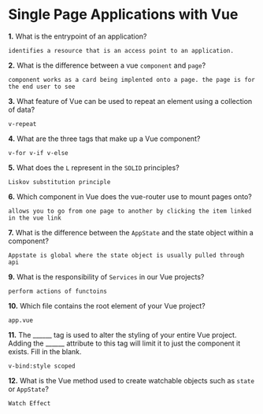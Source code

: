 # Single Page Applications with Vue

**1.** What is the entrypoint of an application?
<!-- enter you answer in the space below -->
```
identifies a resource that is an access point to an application.
```
**2.** What is the difference between a vue `component` and `page`?
<!-- enter you answer in the space below -->
```
component works as a card being implented onto a page. the page is for the end user to see 
```
**3.** What feature of Vue can be used to repeat an element using a collection of data?
<!-- enter you answer in the space below -->
```
v-repeat
```
**4.** What are the three tags that make up a Vue component?
<!-- enter you answer in the space below -->
```
v-for v-if v-else
```
**5.** What does the `L` represent in the `SOLID` principles?
<!-- enter you answer in the space below -->
```
Liskov substitution principle
```
**6.** Which component in Vue does the vue-router use to mount pages onto?
<!-- enter you answer in the space below -->
```
allows you to go from one page to another by clicking the item linked in the vue link 
```
**7.** What is the difference between the `AppState` and the state object within a component?
<!-- enter you answer in the space below -->
```
Appstate is global where the state object is usually pulled through api
```
**9.** What is the responsibility of `Services` in our Vue projects?
<!-- enter you answer in the space below -->
```
perform actions of functoins 
```
**10.** Which file contains the root element of your Vue project?
<!-- enter you answer in the space below -->
```
app.vue
```
**11.** The ______ tag is used to alter the styling of your entire Vue project.  Adding the ______ attribute to this tag will limit it to just the component it exists.  Fill in the blank.
<!-- enter you answer in the space below -->
```
v-bind:style scoped
```
**12.** What is the Vue method used to create watchable objects such as `state` or `AppState`?
<!-- enter you answer in the space below -->
```
Watch Effect
```